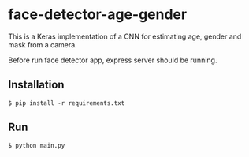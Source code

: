 # face-detector-age-gender
This is a Keras implementation of a CNN for estimating age, gender and mask from a camera.

Before run face detector app, express server should be running.

## Installation
```
$ pip install -r requirements.txt
```
## Run
```
$ python main.py
```